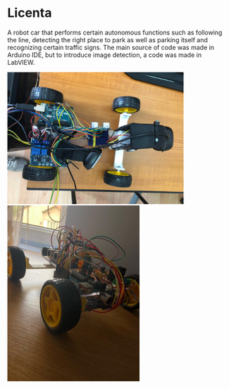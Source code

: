 # Licenta

A robot car that performs certain autonomous functions such as following the line, detecting the right place to park as well as parking itself and recognizing certain traffic signs. The main source of code was made in Arduino IDE, but to introduce image detection, a code was made in LabVIEW.

<img src="https://github.com/bogdansandor/Licenta/blob/main/img/1.jpg" height="300" width="400">
<img src="https://github.com/bogdansandor/Licenta/blob/main/img/2.jpeg" height="400" width="300">